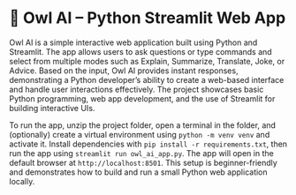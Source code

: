 
# 🦉 Owl AI – Python Streamlit Web App

Owl AI is a simple interactive web application built using Python and Streamlit. The app allows users to ask questions or type commands and select from multiple modes such as Explain, Summarize, Translate, Joke, or Advice. Based on the input, Owl AI provides instant responses, demonstrating a Python developer’s ability to create a web-based interface and handle user interactions effectively. The project showcases basic Python programming, web app development, and the use of Streamlit for building interactive UIs.

To run the app, unzip the project folder, open a terminal in the folder, and (optionally) create a virtual environment using `python -m venv venv` and activate it. Install dependencies with `pip install -r requirements.txt`, then run the app using `streamlit run owl_ai_app.py`. The app will open in the default browser at `http://localhost:8501`. This setup is beginner-friendly and demonstrates how to build and run a small Python web application locally.

